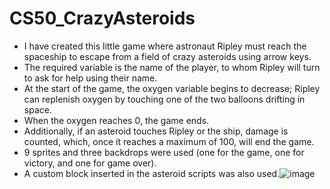 # CS50_CrazyAsteroids
- I have created this little game where astronaut Ripley must reach the spaceship to escape from a field of crazy asteroids using arrow keys.
- The required variable is the name of the player, to whom Ripley will turn to ask for help using their name.
- At the start of the game, the oxygen variable begins to decrease; Ripley can replenish oxygen by touching one of the two balloons drifting in space.
- When the oxygen reaches 0, the game ends.
- Additionally, if an asteroid touches Ripley or the ship, damage is counted, which, once it reaches a maximum of 100, will end the game.
- 9 sprites and three backdrops were used (one for the game, one for victory, and one for game over).
- A custom block inserted in the asteroid scripts was also used.![image](https://github.com/fnaOnGitub/CS50_CrazyAsteroids/assets/24286901/ac27daa3-573a-4ef4-bbd4-5e84fc2ee7ee)
